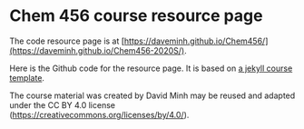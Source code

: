 # Chem 456 course resource page

The code resource page is at [https://daveminh.github.io/Chem456/](https://daveminh.github.io/Chem456-2020S/).

Here is the Github code for the resource page. It is based on [a jekyll course template](https://github.com/kazemnejad/jekyll-course-website-template).

The course material was created by David Minh may be reused and adapted under the CC BY 4.0 license (https://creativecommons.org/licenses/by/4.0/).
